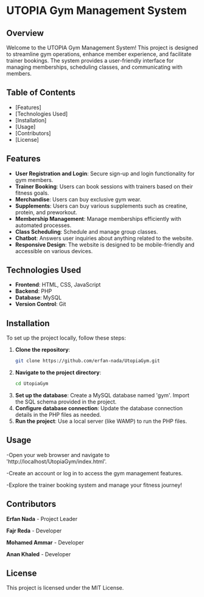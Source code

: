 # UTOPIA Gym Management System

## Overview
Welcome to the UTOPIA Gym Management System! This project is designed to streamline gym operations, enhance member experience, and facilitate trainer bookings. The system provides a user-friendly interface for managing memberships, scheduling classes, and communicating with members.

## Table of Contents
- [Features]
- [Technologies Used]
- [Installation]
- [Usage]
- [Contributors]
- [License]

## Features
- **User  Registration and Login**: Secure sign-up and login functionality for gym members.
- **Trainer Booking**: Users can book sessions with trainers based on their fitness goals.
- **Merchandise**: Users can buy exclusive gym wear.
- **Supplements**: Users can buy various supplements such as creatine, protein, and preworkout.
- **Membership Management**: Manage memberships efficiently with automated processes.
- **Class Scheduling**: Schedule and manage group classes.
- **Chatbot**: Answers user inquiries about anything related to the website.
- **Responsive Design**: The website is designed to be mobile-friendly and accessible on various devices.

## Technologies Used
- **Frontend**: HTML, CSS, JavaScript
- **Backend**: PHP
- **Database**: MySQL
- **Version Control**: Git

## Installation
To set up the project locally, follow these steps:

1. **Clone the repository**:
   ```bash
   git clone https://github.com/erfan-nada/UtopiaGym.git
2. **Navigate to the project directory**:
   ```bash
   cd UtopiaGym
3. **Set up the database**:
    Create a MySQL database named 'gym'.
    Import the SQL schema provided in the project.
4. **Configure database connection**:
    Update the database connection details in the PHP files as needed.
5. **Run the project**:
    Use a local server (like WAMP) to run the PHP files.

## Usage
-Open your web browser and navigate to 'http://localhost/UtopiaGym/index.html'.

-Create an account or log in to access the gym management features.

-Explore the trainer booking system and manage your fitness journey!

## Contributors
**Erfan Nada** - Project Leader

**Fajr Reda** - Developer

**Mohamed Ammar** - Developer

**Anan Khaled** - Developer


## License
This project is licensed under the MIT License.
   

